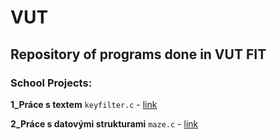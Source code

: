 # VUT
## Repository of programs done in VUT FIT

### School Projects:

**1_Práce s textem** `keyfilter.c` - [link](https://moodle.vut.cz/mod/page/view.php?id=320645)

              
**2_Práce s datovými strukturami** `maze.c` - [link](https://moodle.vut.cz/mod/page/view.php?id=320646)
  

  

